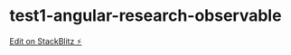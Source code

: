 # test1-angular-research-observable

[Edit on StackBlitz ⚡️](https://stackblitz.com/edit/angular-http-get-examples-pzaxu7)